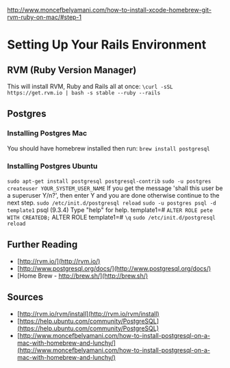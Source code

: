 http://www.moncefbelyamani.com/how-to-install-xcode-homebrew-git-rvm-ruby-on-mac/#step-1

# Setting Up Your Rails Environment

## RVM (Ruby Version Manager)

 This will install RVM, Ruby and Rails all at once:
 `\curl -sSL https://get.rvm.io | bash -s stable --ruby --rails`

## Postgres

### Installing Postgres Mac

 You should have homebrew installed then run:
 `brew install postgresql`

### Installing Postgres Ubuntu

 `sudo apt-get install postgresql postgresql-contrib`
 `sudo -u postgres createuser YOUR_SYSTEM_USER_NAME`
 If you get the message 'shall this user be a superuser Y/n?',
 then enter Y and you are done otherwise continue to the next step.
 `sudo /etc/init.d/postgresql reload`
 `sudo -u postgres psql -d template1`
 psql (9.3.4)
 Type "help" for help.
 template1=# `ALTER ROLE pete WITH CREATEDB;`
 ALTER ROLE
 template1=# `\q`
 `sudo /etc/init.d/postgresql reload`

## Further Reading

* [http://rvm.io/](http://rvm.io/)
* [http://www.postgresql.org/docs/](http://www.postgresql.org/docs/)
* [Home Brew - http://brew.sh/](http://brew.sh/)

## Sources

* [http://rvm.io/rvm/install](http://rvm.io/rvm/install)
* [https://help.ubuntu.com/community/PostgreSQL](https://help.ubuntu.com/community/PostgreSQL)
* [http://www.moncefbelyamani.com/how-to-install-postgresql-on-a-mac-with-homebrew-and-lunchy/](http://www.moncefbelyamani.com/how-to-install-postgresql-on-a-mac-with-homebrew-and-lunchy/)
